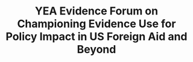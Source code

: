 ---
title: YEA Evidence Forum on Championing Evidence Use for Policy Impact in US Foreign Aid and Beyond
year: 2022
description: 
doc-link: assets/resources/YEA Evidence Forum on Championing Evidence Use for Policy Impact in US Foreign Aid and Beyond.pdf
aria-label: YEA Evidence Forum on Championing Evidence Use for Policy Impact in US Foreign Aid and Beyond
content_tags: 
type: pdf
filters: report 2022 year-of-evidence evidence-use
post-date: February 28, 2023 # must add post date to show the "new" icon
---